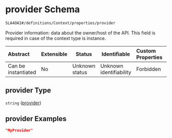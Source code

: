 # provider Schema

```txt
SLA4OAI#/definitions/Context/properties/provider
```

Provider information: data about the owner/host of the API. This field is required in case of the context type is instance.


| Abstract            | Extensible | Status         | Identifiable            | Custom Properties | Additional Properties | Access Restrictions | Defined In                                                                       |
| :------------------ | ---------- | -------------- | ----------------------- | :---------------- | --------------------- | ------------------- | -------------------------------------------------------------------------------- |
| Can be instantiated | No         | Unknown status | Unknown identifiability | Forbidden         | Allowed               | none                | [SLA4OAI.schema.json\*](../../../out/SLA4OAI.schema.json "open original schema") |

## provider Type

`string` ([provider](sla4oai-definitions-context-properties-provider.md))

## provider Examples

```json
"MyProvider"
```
